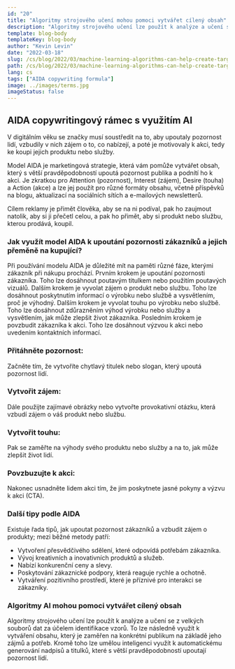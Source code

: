 ```yaml
---
id: "20"
title: "Algoritmy strojového učení mohou pomoci vytvářet cílený obsah"
description: "Algoritmy strojového učení lze použít k analýze a učení se z velkých souborů dat za účelem identifikace vzorů. To lze následně využít k vytváření obsahu, který je zaměřen na konkrétní publikum na základě jeho zájmů. Pomocí strojového učení mohou firmy vytvářet obsah, který je pro jejich zákazníky relevantnější a který pomůže zvýšit prodeje."
template: blog-body
templateKey: blog-body
author: "Kevin Levin"
date: "2022-03-18"
slug: /cs/blog/2022/03/machine-learning-algorithms-can-help-create-targeted-content
path: /cs/blog/2022/03/machine-learning-algorithms-can-help-create-targeted-content
lang: cs
tags: ["AIDA copywriting formula"]
image: ../images/terms.jpg
imageStatus: false
---
```


## AIDA copywritingový rámec s využitím AI

V digitálním věku se značky musí soustředit na to, aby upoutaly pozornost lidí, vzbudily v nich zájem o to, co nabízejí, a poté je motivovaly k akci, tedy ke koupi jejich produktu nebo služby.

Model AIDA je marketingová strategie, která vám pomůže vytvářet obsah, který s větší pravděpodobností upoutá pozornost publika a podnítí ho k akci. Je zkratkou pro Attention (pozornost), Interest (zájem), Desire (touha) a Action (akce) a lze jej použít pro různé formáty obsahu, včetně příspěvků na blogu, aktualizací na sociálních sítích a e-mailových newsletterů.

Cílem reklamy je přimět člověka, aby se na ni podíval, pak ho zaujmout natolik, aby si ji přečetl celou, a pak ho přimět, aby si produkt nebo službu, kterou prodává, koupil.

### Jak využít model AIDA k upoutání pozornosti zákazníků a jejich přeměně na kupující?

Při používání modelu AIDA je důležité mít na paměti různé fáze, kterými zákazník při nákupu prochází. Prvním krokem je upoutání pozornosti zákazníka. Toho lze dosáhnout poutavým titulkem nebo použitím poutavých vizuálů. Dalším krokem je vyvolat zájem o produkt nebo službu. Toho lze dosáhnout poskytnutím informací o výrobku nebo službě a vysvětlením, proč je výhodný. Dalším krokem je vyvolat touhu po výrobku nebo službě. Toho lze dosáhnout zdůrazněním výhod výrobku nebo služby a vysvětlením, jak může zlepšit život zákazníka. Posledním krokem je povzbudit zákazníka k akci. Toho lze dosáhnout výzvou k akci nebo uvedením kontaktních informací.

### Přitáhněte pozornost:

Začněte tím, že vytvoříte chytlavý titulek nebo slogan, který upoutá pozornost lidí.

### Vytvořit zájem:

Dále použijte zajímavé obrázky nebo vytvořte provokativní otázku, která vzbudí zájem o váš produkt nebo službu.

### Vytvořit touhu:

Pak se zaměřte na výhody svého produktu nebo služby a na to, jak může zlepšit život lidí.

### Povzbuzujte k akci:

Nakonec usnadněte lidem akci tím, že jim poskytnete jasné pokyny a výzvu k akci (CTA).

### Další tipy podle AIDA

Existuje řada tipů, jak upoutat pozornost zákazníků a vzbudit zájem o produkty; mezi běžné metody patří:

- Vytvoření přesvědčivého sdělení, které odpovídá potřebám zákazníka.
- Vývoj kreativních a inovativních produktů a služeb.
- Nabízí konkurenční ceny a slevy.
- Poskytování zákaznické podpory, která reaguje rychle a ochotně.
- Vytváření pozitivního prostředí, které je příznivé pro interakci se zákazníky.

### Algoritmy AI mohou pomoci vytvářet cílený obsah

Algoritmy strojového učení lze použít k analýze a učení se z velkých souborů dat za účelem identifikace vzorů. To lze následně využít k vytváření obsahu, který je zaměřen na konkrétní publikum na základě jeho zájmů a potřeb. Kromě toho lze umělou inteligenci využít k automatickému generování nadpisů a titulků, které s větší pravděpodobností upoutají pozornost lidí.
